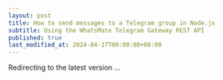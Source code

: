 ```yaml
---
layout: post
title: How to send messages to a Telegram group in Node.js
subtitle: Using the WhatsMate Telegram Gateway REST API
published: true
last_modified_at: 2024-04-17T00:00:00+08:00
---
```




<script>
    function pageRedirect() {
        window.location.replace("/2022-06-23-send-telegram-group-message-nodejs/");
    }      
    setTimeout("pageRedirect()", 1000);
</script>

Redirecting to the latest version ...
